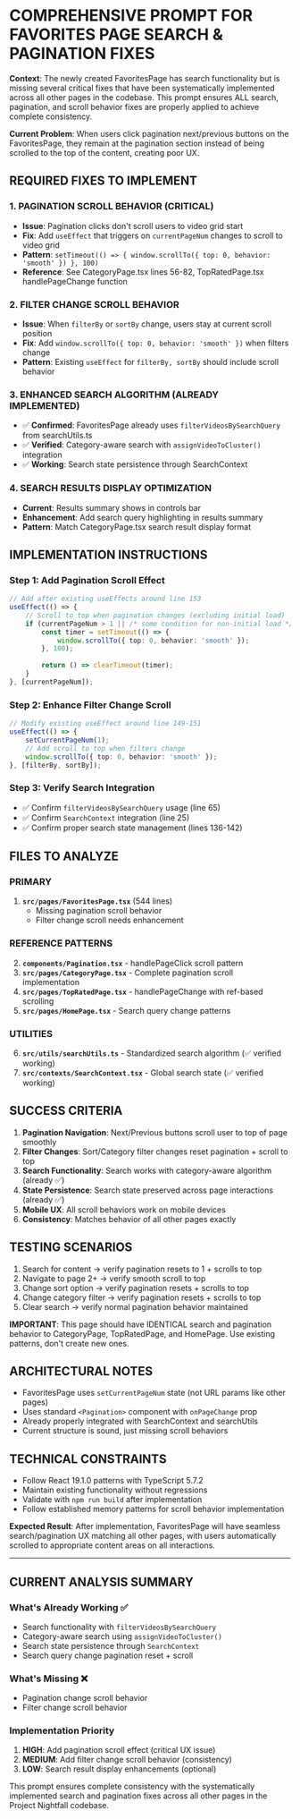 # COMPREHENSIVE PROMPT FOR FAVORITES PAGE SEARCH & PAGINATION FIXES

**Context**: The newly created FavoritesPage has search functionality but is missing several critical fixes that have been systematically implemented across all other pages in the codebase. This prompt ensures ALL search, pagination, and scroll behavior fixes are properly applied to achieve complete consistency.

**Current Problem**: When users click pagination next/previous buttons on the FavoritesPage, they remain at the pagination section instead of being scrolled to the top of the content, creating poor UX.

## REQUIRED FIXES TO IMPLEMENT

### 1. PAGINATION SCROLL BEHAVIOR (CRITICAL)
- **Issue**: Pagination clicks don't scroll users to video grid start
- **Fix**: Add `useEffect` that triggers on `currentPageNum` changes to scroll to video grid
- **Pattern**: `setTimeout(() => { window.scrollTo({ top: 0, behavior: 'smooth' }) }, 100)`
- **Reference**: See CategoryPage.tsx lines 56-82, TopRatedPage.tsx handlePageChange function

### 2. FILTER CHANGE SCROLL BEHAVIOR
- **Issue**: When `filterBy` or `sortBy` change, users stay at current scroll position
- **Fix**: Add `window.scrollTo({ top: 0, behavior: 'smooth' })` when filters change
- **Pattern**: Existing `useEffect` for `filterBy, sortBy` should include scroll behavior

### 3. ENHANCED SEARCH ALGORITHM (ALREADY IMPLEMENTED)
- ✅ **Confirmed**: FavoritesPage already uses `filterVideosBySearchQuery` from searchUtils.ts
- ✅ **Verified**: Category-aware search with `assignVideoToCluster()` integration
- ✅ **Working**: Search state persistence through SearchContext

### 4. SEARCH RESULTS DISPLAY OPTIMIZATION
- **Current**: Results summary shows in controls bar
- **Enhancement**: Add search query highlighting in results summary
- **Pattern**: Match CategoryPage.tsx search result display format

## IMPLEMENTATION INSTRUCTIONS

### Step 1: Add Pagination Scroll Effect
```typescript
// Add after existing useEffects around line 153
useEffect(() => {
    // Scroll to top when pagination changes (excluding initial load)
    if (currentPageNum > 1 || /* some condition for non-initial load */) {
        const timer = setTimeout(() => {
            window.scrollTo({ top: 0, behavior: 'smooth' });
        }, 100);
        
        return () => clearTimeout(timer);
    }
}, [currentPageNum]);
```

### Step 2: Enhance Filter Change Scroll
```typescript
// Modify existing useEffect around line 149-151
useEffect(() => {
    setCurrentPageNum(1);
    // Add scroll to top when filters change
    window.scrollTo({ top: 0, behavior: 'smooth' });
}, [filterBy, sortBy]);
```

### Step 3: Verify Search Integration
- ✅ Confirm `filterVideosBySearchQuery` usage (line 65)
- ✅ Confirm `SearchContext` integration (line 25)
- ✅ Confirm proper search state management (lines 136-142)

## FILES TO ANALYZE

### PRIMARY
1. **`src/pages/FavoritesPage.tsx`** (544 lines)
   - Missing pagination scroll behavior
   - Filter change scroll needs enhancement

### REFERENCE PATTERNS
2. **`components/Pagination.tsx`** - handlePageClick scroll pattern
3. **`src/pages/CategoryPage.tsx`** - Complete pagination scroll implementation
4. **`src/pages/TopRatedPage.tsx`** - handlePageChange with ref-based scrolling
5. **`src/pages/HomePage.tsx`** - Search query change patterns

### UTILITIES
6. **`src/utils/searchUtils.ts`** - Standardized search algorithm (✅ verified working)
7. **`src/contexts/SearchContext.tsx`** - Global search state (✅ verified working)

## SUCCESS CRITERIA

1. **Pagination Navigation**: Next/Previous buttons scroll user to top of page smoothly
2. **Filter Changes**: Sort/Category filter changes reset pagination + scroll to top  
3. **Search Functionality**: Search works with category-aware algorithm (already ✅)
4. **State Persistence**: Search state preserved across page interactions (already ✅)
5. **Mobile UX**: All scroll behaviors work on mobile devices
6. **Consistency**: Matches behavior of all other pages exactly

## TESTING SCENARIOS

1. Search for content → verify pagination resets to 1 + scrolls to top
2. Navigate to page 2+ → verify smooth scroll to top
3. Change sort option → verify pagination resets + scrolls to top  
4. Change category filter → verify pagination resets + scrolls to top
5. Clear search → verify normal pagination behavior maintained

**IMPORTANT**: This page should have IDENTICAL search and pagination behavior to CategoryPage, TopRatedPage, and HomePage. Use existing patterns, don't create new ones.

## ARCHITECTURAL NOTES

- FavoritesPage uses `setCurrentPageNum` state (not URL params like other pages)
- Uses standard `<Pagination>` component with `onPageChange` prop
- Already properly integrated with SearchContext and searchUtils
- Current structure is sound, just missing scroll behaviors

## TECHNICAL CONSTRAINTS

- Follow React 19.1.0 patterns with TypeScript 5.7.2
- Maintain existing functionality without regressions
- Validate with `npm run build` after implementation
- Follow established memory patterns for scroll behavior implementation

**Expected Result**: After implementation, FavoritesPage will have seamless search/pagination UX matching all other pages, with users automatically scrolled to appropriate content areas on all interactions.

---

## CURRENT ANALYSIS SUMMARY

### What's Already Working ✅
- Search functionality with `filterVideosBySearchQuery`
- Category-aware search using `assignVideoToCluster()`
- Search state persistence through `SearchContext`
- Search query change pagination reset + scroll

### What's Missing ❌
- Pagination change scroll behavior
- Filter change scroll behavior

### Implementation Priority
1. **HIGH**: Add pagination scroll effect (critical UX issue)
2. **MEDIUM**: Add filter change scroll behavior (consistency)
3. **LOW**: Search result display enhancements (optional)

This prompt ensures complete consistency with the systematically implemented search and pagination fixes across all other pages in the Project Nightfall codebase.